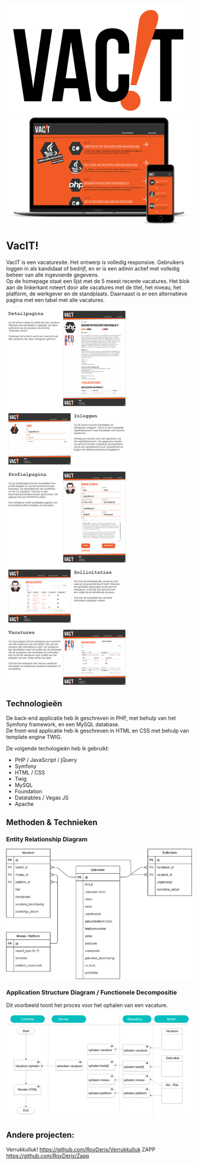 <img src="public/assets/logo/vacit-logo-black.png"/>


<img src="public/assets/screenshots/mockup.png"/>

# VacIT!

VacIT is een vacaturesite. Het ontwerp is volledig responsive. Gebruikers loggen in als kandidaat of bedrijf, en er is een admin actief met volledig beheer van alle ingevoerde gegevens.  
Op de homepage staat een lijst met de 5 meest recente vacatures. Het blok aan de linkerkant roteert door alle vacatures met de titel, het niveau, het platform, de werkgever en de standplaats.
Daarnaast is er een alternatieve pagina met een tabel met alle vacatures.


<img src="public/assets/screenshots/paginas.png"/>

## Technologieën

De back-end applicatie heb ik geschreven in PHP, met behulp van het Symfony framework, en een MySQL database.  
De front-end applicatie heb ik geschreven in HTML en CSS met behulp van template engine TWIG.

De volgende techologieën heb ik gebruikt:

- PHP / JavaScript / jQuery
- Symfony
- HTML / CSS
- Twig
- MySQL
- Foundation
- Datatables / Vegas JS
- Apache

## Methoden & Technieken

### Entity Relationship Diagram

<img src="public/assets/screenshots/ERD-Vacit.png" />



### Application Structure Diagram / Functionele Decompositie

Dit voorbeeld toont het proces voor het ophalen van een vacature.

<img src="public/assets/screenshots/ASD-Vacit.png" />

## Andere projecten:

Verrukkulluk! https://github.com/RoyDerix/Verrukkulluk
ZAPP https://github.com/RoyDerix/Zapp
